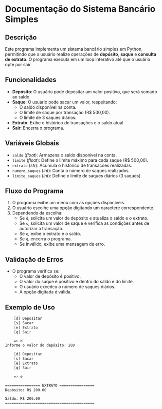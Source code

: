 # Documentação do Sistema Bancário Simples

## Descrição
Este programa implementa um sistema bancário simples em Python, permitindo que o usuário realize operações de **depósito**, **saque** e **consulta de extrato**. O programa executa em um loop interativo até que o usuário opte por sair.

## Funcionalidades
- **Depósito**: O usuário pode depositar um valor positivo, que será somado ao saldo.
- **Saque**: O usuário pode sacar um valor, respeitando:
  - O saldo disponível na conta.
  - O limite de saque por transação (R$ 500,00).
  - O limite de 3 saques diários.
- **Extrato**: Exibe o histórico de transações e o saldo atual.
- **Sair**: Encerra o programa.

## Variáveis Globais
- `saldo` (*float*): Armazena o saldo disponível na conta.
- `limite` (*float*): Define o limite máximo para cada saque (R$ 500,00).
- `extrato` (*str*): Acumula o histórico de transações realizadas.
- `numero_saques` (*int*): Conta o número de saques realizados.
- `limite_saques` (*int*): Define o limite de saques diários (3 saques).

## Fluxo do Programa
1. O programa exibe um menu com as opções disponíveis.
2. O usuário escolhe uma opção digitando um caractere correspondente.
3. Dependendo da escolha:
   - Se `d`, solicita um valor de depósito e atualiza o saldo e o extrato.
   - Se `s`, solicita um valor de saque e verifica as condições antes de autorizar a transação.
   - Se `e`, exibe o extrato e o saldo.
   - Se `q`, encerra o programa.
   - Se inválido, exibe uma mensagem de erro.

## Validação de Erros
- O programa verifica se:
  - O valor de depósito é positivo.
  - O valor do saque é positivo e dentro do saldo e do limite.
  - O usuário excedeu o número de saques diários.
  - A opção digitada é válida.

## Exemplo de Uso
```bash
    [d] Depositar
    [s] Sacar
    [e] Extrato
    [q] Sair

    => d
Informe o valor do depósito: 200

    [d] Depositar
    [s] Sacar
    [e] Extrato
    [q] Sair

    => e

================ EXTRATO ================
Depósito: R$ 200.00

Saldo: R$ 200.00
=========================================
